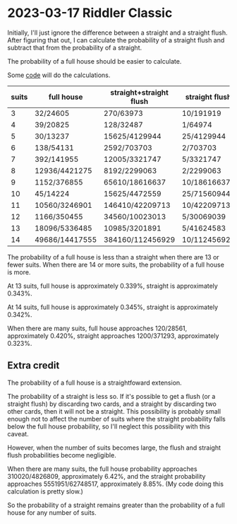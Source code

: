 2023-03-17 Riddler Classic
==========================
Initially, I'll just ignore the difference between a straight and a straight
flush.  After figuring that out, I can calculate the probability of a straight
flush and subtract that from the probability of a straight.

The probability of a full house should be easier to calculate.

Some [code](20230317x.hs) will do the calculations.

|suits|full house      |straight+straight flush|straight flush|
|-----|----------------|-----------------------|--------------|
| 3   | 32/24605       | 270/63973             | 10/191919    |
| 4   | 39/20825       | 128/32487             | 1/64974      |
| 5   | 30/13237       | 15625/4129944         | 25/4129944   |
| 6   | 138/54131      | 2592/703703           | 2/703703     |
| 7   | 392/141955     | 12005/3321747         | 5/3321747    |
| 8   | 12936/4421275  | 8192/2299063          | 2/2299063    |
| 9   | 1152/376855    | 65610/18616637        | 10/18616637  |
| 10  | 45/14224       | 15625/4472559         | 25/71560944  |
| 11  | 10560/3246901  | 146410/42209713       | 10/42209713  |
| 12  | 1166/350455    | 34560/10023013        | 5/30069039   |
| 13  | 18096/5336485  | 10985/3201891         | 5/41624583   |
| 14  | 49686/14417555 | 384160/112456929      | 10/112456929 |

The probability of a full house is less than a straight when there are
13 or fewer suits.  When there are 14 or more suits, the probability of
a full house is more.

At 13 suits, full house is approximately 0.339%,
straight is approximately 0.343%.

At 14 suits, full house is approximately 0.345%,
straight is approximately 0.342%.

When there are many suits,
full house approaches 120/28561, approximately 0.420%,
straight approaches 1200/371293, approximately 0.323%.

Extra credit
------------
The probability of a full house is a straightfoward extension.

The probability of a straight is less so.  If it's possible to get a
flush (or a straight flush) by discarding two cards, and a straight by
discarding two other cards, then it will not be a straight.  This
possibility is probably small enough not to affect the number of suits
where the straight probability falls below the full house probability,
so I'll neglect this possibility with this caveat.

However, when the number of suits becomes large, the flush and
straight flush probabilities become negligible.

When there are many suits,
the full house probability approaches 310020/4826809, approximately 6.42%,
and the straight probability approaches 5551951/62748517, approximately 8.85%.
(My code doing this calculation is pretty slow.)

So the probability of a straight remains greater than the probability of
a full house for any number of suits.
